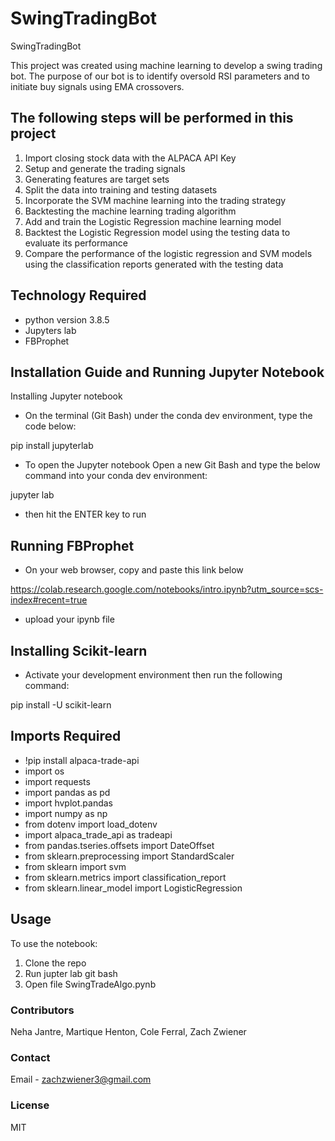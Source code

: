 # SwingTradingBot
SwingTradingBot

This project was created using machine learning to develop a swing trading bot. The purpose of our bot is to identify oversold RSI parameters and to initiate buy signals using EMA crossovers.

## The following steps will be performed in this project
1. Import closing stock data with the ALPACA API Key
2. Setup and generate the trading signals
3. Generating features are target sets
4. Split the data into training and testing datasets
5. Incorporate the SVM machine learning into the trading strategy
6. Backtesting the machine learning trading algorithm
7. Add and train the Logistic Regression machine learning model
8. Backtest the Logistic Regression model using the testing data to evaluate its performance
9. Compare the performance of the logistic regression and SVM models using the classification reports generated with the testing data


## Technology Required
* python version 3.8.5
* Jupyters lab
* FBProphet




## Installation Guide and Running Jupyter Notebook
Installing Jupyter notebook
* On the terminal (Git Bash) under the conda dev environment, type the code below:

pip install jupyterlab

* To open the Jupyter notebook
Open a new Git Bash and type the below command into your conda dev environment:

jupyter lab

* then hit the ENTER key to run

## Running FBProphet
* On your web browser, copy and paste this link below

https://colab.research.google.com/notebooks/intro.ipynb?utm_source=scs-index#recent=true

* upload your ipynb file

## Installing Scikit-learn
* Activate your development environment then run the following command:

pip install -U scikit-learn



## Imports Required
* !pip install alpaca-trade-api
* import os
* import requests
* import pandas as pd
* import hvplot.pandas
* import numpy as np
* from dotenv import load_dotenv
* import alpaca_trade_api as tradeapi
* from pandas.tseries.offsets import DateOffset
* from sklearn.preprocessing import StandardScaler
* from sklearn import svm
* from sklearn.metrics import classification_report
* from sklearn.linear_model import LogisticRegression

## Usage
To use the notebook:
1. Clone the repo
2. Run jupter lab git bash
3. Open file SwingTradeAlgo.pynb

### Contributors
Neha Jantre, Martique Henton, Cole Ferral, Zach Zwiener

### Contact
Email - zachzwiener3@gmail.com

### License
MIT